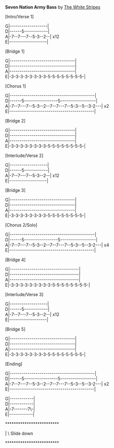 **Seven Nation Army Bass** by [The White Stripes](https://www.ultimate-guitar.com/artist/the_white_stripes_2241)

\[Intro/Verse 1\]  
   
G|-------------------|  
D|------5------------|  
A|-7--7---7--5-3--2--| x12  
E|-------------------|  
   
   
\[Bridge 1\]  
   
G|---------------------------------|  
D|---------------------------------|  
A|---------------------------------|  
E|-3-3-3-3-3-3-3-3-5-5-5-5-5-5-5-5-|  
   
   
\[Chorus 1\]  
   
G|-------------------------------------------|  
D|------5-----------------5------------------|  
A|-7--7---7--5-3--2--7--7---7--5-3--5--3-2---| x2  
E|-------------------------------------------|  
   
   
\[Bridge 2\]  
   
G|---------------------------------|  
D|---------------------------------|  
A|---------------------------------|  
E|-3-3-3-3-3-3-3-3-5-5-5-5-5-5-5-5-|  
   
   
\[Interlude/Verse 2\]  
   
G|-------------------|  
D|------5------------|  
A|-7--7---7--5-3--2--| x12  
E|-------------------|  
   
   
\[Bridge 3\]  
   
G|---------------------------------|  
D|---------------------------------|  
A|---------------------------------|  
E|-3-3-3-3-3-3-3-3-5-5-5-5-5-5-5-5-|  
   
   
\[Chorus 2/Solo\]  
   
G|-------------------------------------------|  
D|------5-----------------5------------------|  
A|-7--7---7--5-3--2--7--7---7--5-3--5--3-2---| x4  
E|-------------------------------------------|  
   
   
\[Bridge 4\]  
   
G|-----------------------------------|  
D|-----------------------------------|  
A|-----------------------------------|  
E|-3-3-3-3-3-3-3-3-3-5-5-5-5-5-5-5-5-|  
   
   
\[Interlude/Verse 3\]  
   
G|-------------------|  
D|------5------------|  
A|-7--7---7--5-3--2--| x12  
E|-------------------|  
   
   
\[Bridge 5\]  
   
G|---------------------------------|  
D|---------------------------------|  
A|---------------------------------|  
E|-3-3-3-3-3-3-3-3-5-5-5-5-5-5-5-5-|  
   
   
\[Ending\]  
   
G|-------------------------------------------|  
D|------5-----------------5------------------|  
A|-7--7---7--5-3--2--7--7---7--5-3--5--3-2---| x2  
E|-------------------------------------------|  
   
G|------------|  
D|------------|  
A|-7-------7\\-|  
E|------------|  
   
   
\*\*\*\*\*\*\*\*\*\*\*\*\*\*\*\*\*\*\*\*\*\*\*\*\*  
   
| \\  Slide down  
   
\*\*\*\*\*\*\*\*\*\*\*\*\*\*\*\*\*\*\*\*\*\*\*\*\*  
